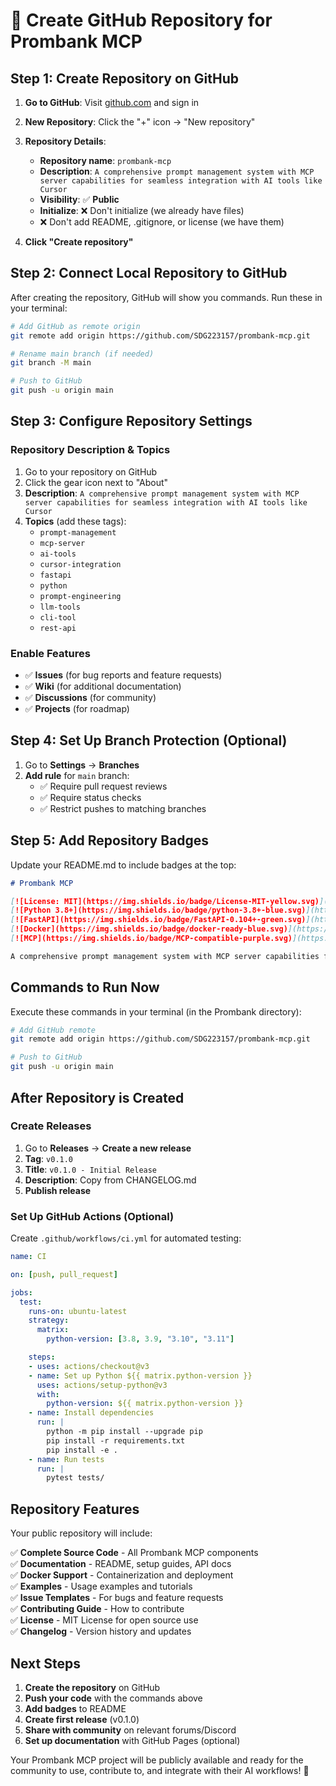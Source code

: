 # 🚀 Create GitHub Repository for Prombank MCP

## Step 1: Create Repository on GitHub

1. **Go to GitHub**: Visit [github.com](https://github.com) and sign in
2. **New Repository**: Click the "+" icon → "New repository"
3. **Repository Details**:
   - **Repository name**: `prombank-mcp`
   - **Description**: `A comprehensive prompt management system with MCP server capabilities for seamless integration with AI tools like Cursor`
   - **Visibility**: ✅ **Public**
   - **Initialize**: ❌ Don't initialize (we already have files)
   - ❌ Don't add README, .gitignore, or license (we have them)

4. **Click "Create repository"**

## Step 2: Connect Local Repository to GitHub

After creating the repository, GitHub will show you commands. Run these in your terminal:

```bash
# Add GitHub as remote origin
git remote add origin https://github.com/SDG223157/prombank-mcp.git

# Rename main branch (if needed)
git branch -M main

# Push to GitHub
git push -u origin main
```

## Step 3: Configure Repository Settings

### Repository Description & Topics
1. Go to your repository on GitHub
2. Click the gear icon next to "About"
3. **Description**: `A comprehensive prompt management system with MCP server capabilities for seamless integration with AI tools like Cursor`
4. **Topics** (add these tags):
   - `prompt-management`
   - `mcp-server`
   - `ai-tools`
   - `cursor-integration`
   - `fastapi`
   - `python`
   - `prompt-engineering`
   - `llm-tools`
   - `cli-tool`
   - `rest-api`

### Enable Features
- ✅ **Issues** (for bug reports and feature requests)
- ✅ **Wiki** (for additional documentation)
- ✅ **Discussions** (for community)
- ✅ **Projects** (for roadmap)

## Step 4: Set Up Branch Protection (Optional)

1. Go to **Settings** → **Branches**
2. **Add rule** for `main` branch:
   - ✅ Require pull request reviews
   - ✅ Require status checks
   - ✅ Restrict pushes to matching branches

## Step 5: Add Repository Badges

Update your README.md to include badges at the top:

```markdown
# Prombank MCP

[![License: MIT](https://img.shields.io/badge/License-MIT-yellow.svg)](https://opensource.org/licenses/MIT)
[![Python 3.8+](https://img.shields.io/badge/python-3.8+-blue.svg)](https://www.python.org/downloads/)
[![FastAPI](https://img.shields.io/badge/FastAPI-0.104+-green.svg)](https://fastapi.tiangolo.com/)
[![Docker](https://img.shields.io/badge/docker-ready-blue.svg)](https://www.docker.com/)
[![MCP](https://img.shields.io/badge/MCP-compatible-purple.svg)](https://modelcontextprotocol.io/)

A comprehensive prompt management system with MCP server capabilities for seamless integration with AI tools like Cursor.
```

## Commands to Run Now

Execute these commands in your terminal (in the Prombank directory):

```bash
# Add GitHub remote
git remote add origin https://github.com/SDG223157/prombank-mcp.git

# Push to GitHub
git push -u origin main
```

## After Repository is Created

### Create Releases
1. Go to **Releases** → **Create a new release**
2. **Tag**: `v0.1.0`
3. **Title**: `v0.1.0 - Initial Release`
4. **Description**: Copy from CHANGELOG.md
5. **Publish release**

### Set Up GitHub Actions (Optional)
Create `.github/workflows/ci.yml` for automated testing:

```yaml
name: CI

on: [push, pull_request]

jobs:
  test:
    runs-on: ubuntu-latest
    strategy:
      matrix:
        python-version: [3.8, 3.9, "3.10", "3.11"]

    steps:
    - uses: actions/checkout@v3
    - name: Set up Python ${{ matrix.python-version }}
      uses: actions/setup-python@v3
      with:
        python-version: ${{ matrix.python-version }}
    - name: Install dependencies
      run: |
        python -m pip install --upgrade pip
        pip install -r requirements.txt
        pip install -e .
    - name: Run tests
      run: |
        pytest tests/
```

## Repository Features

Your public repository will include:

✅ **Complete Source Code** - All Prombank MCP components  
✅ **Documentation** - README, setup guides, API docs  
✅ **Docker Support** - Containerization and deployment  
✅ **Examples** - Usage examples and tutorials  
✅ **Issue Templates** - For bugs and feature requests  
✅ **Contributing Guide** - How to contribute  
✅ **License** - MIT License for open source use  
✅ **Changelog** - Version history and updates  

## Next Steps

1. **Create the repository** on GitHub
2. **Push your code** with the commands above
3. **Add badges** to README
4. **Create first release** (v0.1.0)
5. **Share with community** on relevant forums/Discord
6. **Set up documentation** with GitHub Pages (optional)

Your Prombank MCP project will be publicly available and ready for the community to use, contribute to, and integrate with their AI workflows! 🎉
